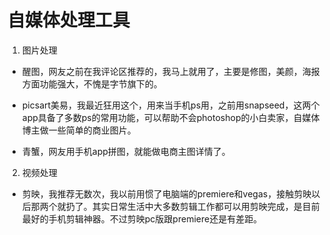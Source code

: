 # 自媒体处理工具

1. 图片处理
- 醒图，网友之前在我评论区推荐的，我马上就用了，主要是修图，美颜，海报方面功能强大，不愧是字节旗下的。  

- picsart美易，我最近狂用这个，用来当手机ps用，之前用snapseed，这两个app具备了多数ps的常用功能，可以帮助不会photoshop的小白卖家，自媒体博主做一些简单的商业图片。  

- 青蟹，网友用手机app拼图，就能做电商主图详情了。
2. 视频处理
- 剪映，我推荐无数次，我以前用惯了电脑端的premiere和vegas，接触剪映以后那两个就扔了。其实日常生活中大多数剪辑工作都可以用剪映完成，是目前最好的手机剪辑神器。不过剪映pc版跟premiere还是有差距。


